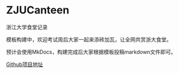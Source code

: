 # ZJUCanteen
浙江大学食堂记录

模板构建中，欢迎考试周后大家一起来添砖加瓦，让全网共赏浙大食堂。

预计会使用MkDocs，构建完成后大家根据模板投稿markdown文件即可。

[Github项目地址](https://github.com/ZJURecord/ZJUCanteen)

